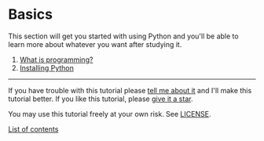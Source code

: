 [comment]: # (This file is automatically generated. Don't edit this)
[comment]: # (file manually, run update-readmes.py instead.)

# Basics

This section will get you started with using Python and you'll be able
to learn more about whatever you want after studying it.

1. [What is programming?](what-is-programming.md)
2. [Installing Python](installing-python.md)


***

If you have trouble with this tutorial please [tell me about
it](../contact-me.md) and I'll make this tutorial better. If you
like this tutorial, please [give it a
star](../README.md#how-can-i-thank-you-for-writing-and-sharing-this-tutorial).

You may use this tutorial freely at your own risk. See
[LICENSE](../LICENSE).

[List of contents](../README.md#list-of-contents)
